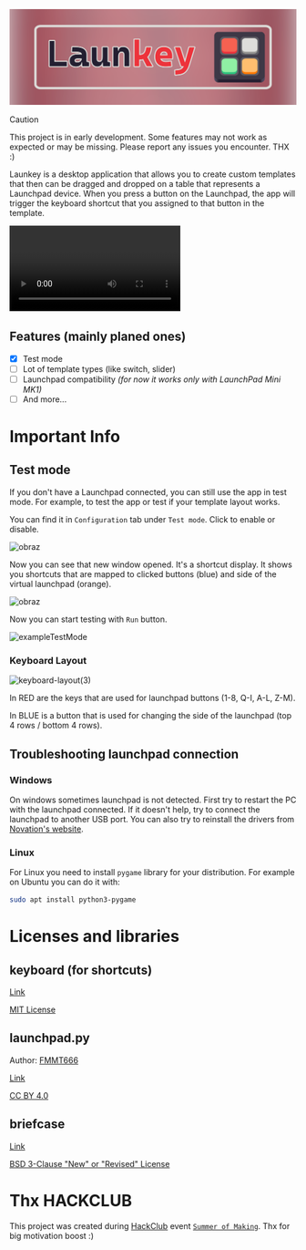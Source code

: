 ![LAUNKEY BANNER](https://raw.githubusercontent.com/Ja-Tar/Launkey/refs/heads/main/bannerSmall.png)

> [!CAUTION]
> This project is in early development. Some features may not work as expected or may be missing.
> Please report any issues you encounter. THX :)

Launkey is a desktop application that allows you to create custom templates that then can be dragged and dropped on a table that represents a Launchpad device. When you press a button on the Launchpad, the app will trigger the keyboard shortcut that you assigned to that button in the template.

![DEMO VIDEO](https://raw.githubusercontent.com/Ja-Tar/Launkey/refs/heads/main/demo_video.mov)

## Features (mainly planed ones)

- [x] Test mode
- [ ] Lot of template types (like switch, slider)
- [ ] Launchpad compatibility *(for now it works only with LaunchPad Mini MK1)*
- [ ] And more...

# Important Info

## Test mode
If you don't have a Launchpad connected, you can still use the app in test mode. For example, to test the app or test if your template layout works.

You can find it in `Configuration` tab under `Test mode`. Click to enable or disable.

<img width="163" height="202" alt="obraz" src="https://github.com/user-attachments/assets/b55960fc-54f0-40fa-ba58-8add87de6ae5" />

Now you can see that new window opened. It's a shortcut display. It shows you shortcuts that are mapped to clicked buttons (blue) and side of the virtual launchpad (orange).

<img width="402" height="132" alt="obraz" src="https://github.com/user-attachments/assets/695ed428-e5dc-4708-8b2d-c70779f68b25" />

Now you can start testing with `Run` button.

![exampleTestMode](https://github.com/user-attachments/assets/fa350a2d-ebf1-4ba8-bddc-b49af97d32bb)

### Keyboard Layout

<img width="1235" height="371" alt="keyboard-layout(3)" src="https://github.com/user-attachments/assets/02e62839-cc09-4f92-ad1f-4de497e17322" />

In RED are the keys that are used for launchpad buttons (1-8, Q-I, A-L, Z-M).

In BLUE is a button that is used for changing the side of the launchpad (top 4 rows / bottom 4 rows).

## Troubleshooting launchpad connection

### Windows

On windows sometimes launchpad is not detected. First try to restart the PC with the launchpad connected. If it doesn't help, try to connect the launchpad to another USB port. You can also try to reinstall the drivers from [Novation's website](https://downloads.novationmusic.com/novation/). 

### Linux

For Linux you need to install `pygame` library for your distribution. For example on Ubuntu you can do it with:
```bash
sudo apt install python3-pygame
```

# Licenses and libraries

## keyboard (for shortcuts)
[Link](https://github.com/boppreh/keyboard?tab=MIT-1-ov-file)

[MIT License](https://github.com/boppreh/keyboard/blob/master/LICENSE.txt)

## launchpad.py
Author: [FMMT666](https://github.com/FMMT666)

[Link](https://github.com/FMMT666/launchpad.py)

[CC BY 4.0](https://github.com/FMMT666/launchpad.py/blob/master/LICENSE.txt)

## briefcase
[Link](https://github.com/beeware/briefcase)

[BSD 3-Clause "New" or "Revised" License](https://github.com/beeware/briefcase/blob/main/LICENSE)

# Thx HACKCLUB

This project was created during [HackClub](https://hackclub.com/) event [`Summer of Making`](https://summer.hackclub.com/). Thx for big motivation boost :)
